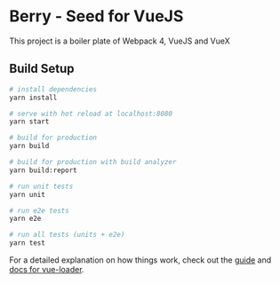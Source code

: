 # Berry - Seed for VueJS

This project is a boiler plate of Webpack 4, VueJS and VueX

## Build Setup

``` bash
# install dependencies
yarn install

# serve with hot reload at localhost:8080
yarn start

# build for production
yarn build

# build for production with build analyzer
yarn build:report

# run unit tests
yarn unit

# run e2e tests
yarn e2e

# run all tests (units + e2e)
yarn test
```

For a detailed explanation on how things work, check out the [guide](http://vuejs-templates.github.io/webpack/) and [docs for vue-loader](http://vuejs.github.io/vue-loader).
